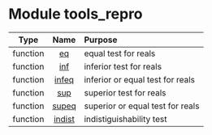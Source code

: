 # Module tools_repro

| Type | Name | Purpose |
| :--: | :--: | :---------- |
| function | [eq](https://github.com/JCSDA/saber/src/bump/tools_repro.F90#L23) | equal test for reals |
| function | [inf](https://github.com/JCSDA/saber/src/bump/tools_repro.F90#L42) | inferior test for reals |
| function | [infeq](https://github.com/JCSDA/saber/src/bump/tools_repro.F90#L61) | inferior or equal test for reals |
| function | [sup](https://github.com/JCSDA/saber/src/bump/tools_repro.F90#L80) | superior test for reals |
| function | [supeq](https://github.com/JCSDA/saber/src/bump/tools_repro.F90#L99) | superior or equal test for reals |
| function | [indist](https://github.com/JCSDA/saber/src/bump/tools_repro.F90#L118) | indistiguishability test |
